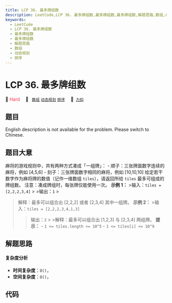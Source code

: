 ```yaml
---
title: LCP 36. 最多牌组数
description: LeetCode,LCP 36. 最多牌组数,最多牌组数,最多牌组数,解题思路,数组,动态规划,排序
keywords:
  - LeetCode
  - LCP 36. 最多牌组数
  - 最多牌组数
  - 最多牌组数
  - 解题思路
  - 数组
  - 动态规划
  - 排序
---
```


# LCP 36. 最多牌组数

🔴 <font color=#ff334b>Hard</font>&emsp; 🔖&ensp; [`数组`](/tag/array.md) [`动态规划`](/tag/dynamic-programming.md) [`排序`](/tag/sorting.md)&emsp; 🔗&ensp;[`力扣`](https://leetcode.cn/problems/Up5XYM)

## 题目

English description is not available for the problem. Please switch to
Chinese.


## 题目大意

麻将的游戏规则中，共有两种方式凑成「一组牌」： \- 顺子：三张牌面数字连续的麻将，例如 [4,5,6] \- 刻子：三张牌面数字相同的麻将，例如
[10,10,10] 给定若干数字作为麻将牌的数值（记作一维数组 `tiles`），请返回所给 `tiles` 最多可组成的牌组数。
注意：凑成牌组时，每张牌仅能使用一次。 **示例 1：** >输入：`tiles = [2,2,2,3,4]` > >输出：`1` >
>解释：最多可以组合出 [2,2,2] 或者 [2,3,4] 其中一组牌。 **示例 2：** >输入：`tiles = [2,2,2,3,4,1,3]`
> >输出：`2` > >解释：最多可以组合出 [1,2,3] 与 [2,3,4] 两组牌。 **提示：** \- `1 <= tiles.length
<= 10^5` \- `1 <= tiles[i] <= 10^9`


## 解题思路

#### 复杂度分析

- **时间复杂度**：`O()`，
- **空间复杂度**：`O()`，

## 代码

```javascript

```